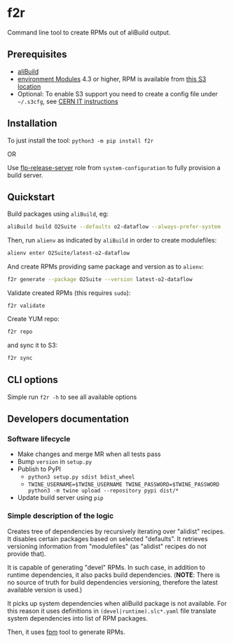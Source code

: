 # f2r

Command line tool to create RPMs out of aliBuild output.

## Prerequisites
 - [aliBuild](https://alisw.github.io/alibuild/)
 - [environment Modules](https://modules.readthedocs.io/en/latest/) 4.3 or higher, RPM is available from [this S3 location](http://s3.cern.ch/swift/v1/system-configuration/RPMS/environment-modules-4.6.1-1.el7.cern.x86_64.rpm)
 - Optional: To enable S3 support you need to create a config file under `~/.s3cfg`, see [CERN IT instructions](https://clouddocs.web.cern.ch/object_store/s3cmd.html)

## Installation

To just install the tool:
`python3 -m pip install f2r`

OR

Use [flp-release-server](https://gitlab.cern.ch/AliceO2Group/system-configuration/-/tree/dev/ansible/roles/flp-release-server) role from `system-configuration` to fully provision a build server.


## Quickstart
Build packages using `aliBuild`, eg:
```bash
aliBuild build O2Suite --defaults o2-dataflow --always-prefer-system
```
Then, run `alienv` as indicated by `aliBuild` in order to create modulefiles:
```bash
alienv enter O2Suite/latest-o2-dataflow
```
And create RPMs providing same package and version as to `alienv`:
```bash
f2r generate --package O2Suite --version latest-o2-dataflow
```
Validate created RPMs (this requires `sudo`):
```
f2r validate
```
Create YUM repo:
```bash
f2r repo
```

and sync it to S3:
```bash
f2r sync
```

## CLI options

Simple run `f2r -h` to see all available options


## Developers documentation

### Software lifecycle
- Make changes and merge MR when all tests pass
- Bump `version` in `setup.py`
- Publish to PyPI
  - `python3 setup.py sdist bdist_wheel`
  - `TWINE_USERNAME=$TWINE_USERNAME TWINE_PASSWORD=$TWINE_PASSWORD python3 -m twine upload --repository pypi dist/*`
- Update build server using `pip`

### Simple description of the logic
Creates tree of dependencies by recursively iterating over "alidist" recipes. It disables certain packages based on selected "defaults".
It retrieves versioning information from "modulefiles" (as "alidist" recipes do not provide that).

It is capable of generating "devel" RPMs. In such case, in addition to runtime dependencies, it also packs build dependencies. (**NOTE**: There is no source of truth for build dependencies versioning, therefore the latest available version is used.)

It picks up system dependencies when aliBuild package is not available. For this reason it uses definitions in `(devel|runtime).slc*.yaml` file translate system dependencies into list of RPM packages.

Then, it uses [fpm](https://fpm.readthedocs.io) tool to generate RPMs.
